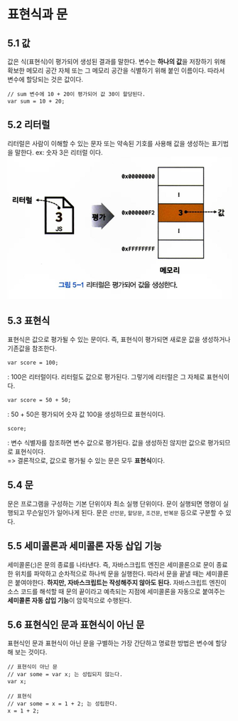# 표현식과 문

## 5.1 값
값은 식(표현식)이 평가되어 생성된 결과를 말한다. 변수는 **하나의 값**을 저장하기 위해 확보한 메모리 공간 자체 또는 그 메모리 공간을 식별하기 위해 붙인 이름이다. 따라서 변수에 할당되는 것은 값이다.
```
// sum 변수에 10 + 20이 평가되어 값 30이 할당된다.
var sum = 10 + 20;
```

## 5.2 리터럴
리터럴은 사람이 이해할 수 있는 문자 또는 약속된 기호를 사용해 값을 생성하는 표기법을 말한다. ex: 숫자 3은 리터럴 이다.<br/>
![리터럴](./img/image4.png)<br/>

## 5.3 표현식
표현식은 값으로 평가될 수 있는 문이다. 즉, 표현식이 평가되면 새로운 값을 생성하거나 기존값을 참조한다.
```
var score = 100;
```
: 100은 리터럴이다. 리터럴도 값으로 평가된다. 그렇기에 리터럴은 그 자체로 표현식이다.
```
var score = 50 + 50;
```
: 50 + 50은 평가되어 숫자 값 100을 생성하므로 표현식이다.

```
score;
```
: 변수 식별자를 참조하면 변수 값으로 평가된다. 값을 생성하진 않지만 값으로 평가되므로 표현식이다.<br/>
=> 결론적으로, 값으로 평가될 수 있는 문은 모두 **표현식**이다.

## 5.4 문
문은 프로그램을 구성하는 기본 단위이자 최소 실행 단위이다. 문이 실행되면 명령이 실행되고 무슨일인가 일어나게 된다. 문은 `선언문`, `할당문`, `조건문`, `반복문` 등으로 구분할 수 있다.

## 5.5 세미콜론과 세미콜론 자동 삽입 기능
세미콜론(;)은 문의 종료를 나타낸다. 즉, 자바스크립트 엔진은 세미콜론으로 문이 종료한 위치를 파악하고 순차적으로 하나씩 문을 실행한다. 따라서 문을 끝낼 때는 세미콜론은 붙여야한다.
**하지만, 자바스크립트는 작성해주지 않아도 된다.** 자바스크립트 엔진이 소스 코드를 해석할 때 문의 끝이라고 예측되는 지점에 세미콜론을 자동으로 붙여주는 **세미콜론 자동 삽입 기능**이 암묵적으로 수행된다.

## 5.6 표현식인 문과 표현식이 아닌 문
표현식인 문과 표현식이 아닌 문을 구별하는 가장 간단하고 명료한 방법은 변수에 할당해 보는 것이다. 
```
// 표현식이 아닌 문
// var some = var x; 는 성립되지 않는다.
var x;

// 표현식
// var some = x = 1 + 2; 는 성립한다.
x = 1 + 2;
```
